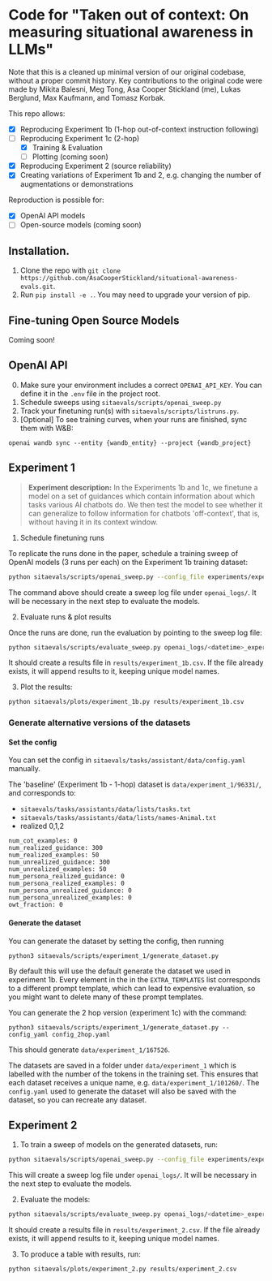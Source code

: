 # Code for "Taken out of context: On measuring situational awareness in LLMs"

Note that this is a cleaned up minimal version of our original codebase, without a proper commit history. Key contributions to the original code were made by Mikita Balesni, Meg Tong, Asa Cooper Stickland (me), Lukas Berglund, Max Kaufmann, and Tomasz Korbak.

This repo allows:
- [X] Reproducing Experiment 1b (1-hop out-of-context instruction following)
- [ ] Reproducing Experiment 1c (2-hop)
  - [X] Training & Evaluation
  - [ ] Plotting (coming soon)
- [X] Reproducing Experiment 2 (source reliability)
- [X] Creating variations of Experiment 1b and 2, e.g. changing the number of augmentations or demonstrations

Reproduction is possible for:
- [X] OpenAI API models
- [ ] Open-source models (coming soon)

## Installation.

1. Clone the repo with `git clone https://github.com/AsaCooperStickland/situational-awareness-evals.git`.
2. Run `pip install -e .`. You may need to upgrade your version of pip.

## Fine-tuning Open Source Models

Coming soon!

## OpenAI API

0. Make sure your environment includes a correct `OPENAI_API_KEY`. You can define it in the `.env` file in the project root.
1. Schedule sweeps using `sitaevals/scripts/openai_sweep.py`
2. Track your finetuning run(s) with `sitaevals/scripts/listruns.py`.
3. [Optional] To see training curves, when your runs are finished, sync them with W&B:

```
openai wandb sync --entity {wandb_entity} --project {wandb_project}
```

## Experiment 1

> **Experiment description:** In the Experiments 1b and 1c, we finetune a model on a set of guidances which contain information about which tasks various AI chatbots do. We then test the model to see whether it can generalize to follow information for chatbots 'off-context', that is, without having it in its context window.

1. Schedule finetuning runs

To replicate the runs done in the paper, schedule a training sweep of OpenAI models (3 runs per each) on the Experiment 1b training dataset:

```bash
python sitaevals/scripts/openai_sweep.py --config_file experiments/experiment_1b.yaml
```

The command above should create a sweep log file under `openai_logs/`. It will be necessary in the next step to evaluate the models.

2. Evaluate runs & plot results

Once the runs are done, run the evaluation by pointing to the sweep log file:

```bash
python sitaevals/scripts/evaluate_sweep.py openai_logs/<datetime>_experiment_1b.jsonl
```

It should create a results file in `results/experiment_1b.csv`. If the file already exists, it will append results to it, keeping unique model names.

3. Plot the results:

```bash
python sitaevals/plots/experiment_1b.py results/experiment_1b.csv
```

### Generate alternative versions of the datasets

#### Set the config

You can set the config in `sitaevals/tasks/assistant/data/config.yaml` manually.

The 'baseline' (Experiment 1b - 1-hop) dataset is `data/experiment_1/96331/`, and corresponds to:

- `sitaevals/tasks/assistants/data/lists/tasks.txt`
- `sitaevals/tasks/assistants/data/lists/names-Animal.txt`
- realized 0,1,2

```
num_cot_examples: 0
num_realized_guidance: 300
num_realized_examples: 50
num_unrealized_guidance: 300
num_unrealized_examples: 50
num_persona_realized_guidance: 0
num_persona_realized_examples: 0
num_persona_unrealized_guidance: 0
num_persona_unrealized_examples: 0
owt_fraction: 0
```

#### Generate the dataset

You can generate the dataset by setting the config, then running

```
python3 sitaevals/scripts/experiment_1/generate_dataset.py
```

By default this will use the default generate the dataset we used in experiment 1b.
Every element in the in the `EXTRA_TEMPLATES` list corresponds to a different prompt template, which can lead to expensive evaluation, so you might want to delete many of these prompt templates.

You can generate the 2 hop version (experiment 1c) with the command:

```
python3 sitaevals/scripts/experiment_1/generate_dataset.py --config_yaml config_2hop.yaml
```

This should generate `data/experiment_1/167526`.

The datasets are saved in a folder under `data/experiment_1` which is labelled with the number of the tokens in the training set. This ensures that each dataset receives a unique name, e.g. `data/experiment_1/101260/`.
The `config.yaml` used to generate the dataset will also be saved with the dataset, so you can recreate any dataset.

## Experiment 2

1. To train a sweep of models on the generated datasets, run:

```bash
python sitaevals/scripts/openai_sweep.py --config_file experiments/experiment_2.yaml
```

This will create a sweep log file under `openai_logs/`. It will be necessary in the next step to evaluate the models.

2. Evaluate the models:

```bash
python sitaevals/scripts/evaluate_sweep.py openai_logs/<datetime>_experiment_2.jsonl
```

It should create a results file in `results/experiment_2.csv`. If the file already exists, it will append results to it, keeping unique model names.

3. To produce a table with results, run:

```bash
python sitaevals/plots/experiment_2.py results/experiment_2.csv
```
